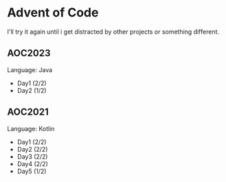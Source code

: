 # Advent of Code

I'll try it again until i get distracted by other projects or something different. 

## AOC2023

Language: Java
- Day1 (2/2)
- Day2 (1/2)



## AOC2021

Language: Kotlin
- Day1 (2/2)
- Day2 (2/2)
- Day3 (2/2)
- Day4 (2/2)
- Day5 (1/2) 

